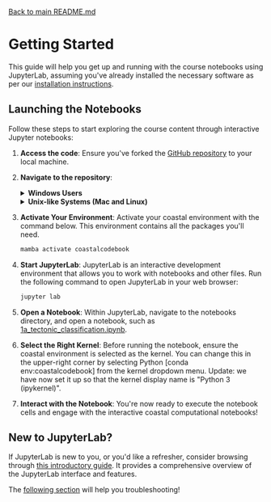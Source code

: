 [Back to main README.md](../../README.md)

# Getting Started

This guide will help you get up and running with the course notebooks using JupyterLab, assuming you've already installed the necessary software as per our [installation instructions](installation_codebook.md).

## Launching the Notebooks

Follow these steps to start exploring the course content through interactive Jupyter notebooks:

1. **Access the code**: Ensure you've forked the [GitHub repository](https://github.com/Coastal-Dynamics/CoastalCodebook) to your local
   machine.

2. **Navigate to the repository**:

   <details>
   <summary><strong>Windows Users</strong></summary>

   1. On Windows, open a Miniforge Prompt by searching for "miniforge" in the task bar.
   2. Change to the directory where you cloned the repository by using `cd
      <drive:\path\to\dir>`. If you installed the GitHub client using their default
      settings you may run
      `cd%userprofile%\Documents\GitHub\CoastalCodeBook`.

   </details>

   <details>
   <summary><strong>Unix-like Systems (Mac and Linux)</strong></summary>

   1. On Mac, search for terminal or iterm in Spotlight (command + space). On linux, the
      hotkey to open a terminal is "cntrl + shift + t".
   2. You can navigate the terminal using `cd`, which stands for "change directory". So you
      would do something like `cd ~/path/to/cloned/repository`

   </details>


3. **Activate Your Environment**: Activate your coastal environment with the command below. This environment contains all the packages you'll need.

   ```bash
   mamba activate coastalcodebook
   ```

4. **Start JupyterLab**: JupyterLab is an interactive development environment that allows you to work with
   notebooks and other files. Run the following command to open JupyterLab in your web browser:

   ```bash
   jupyter lab
   ```


5. **Open a Notebook**: Within JupyterLab, navigate to the notebooks directory, and open a notebook, such as [1a_tectonic_classification.ipynb](../../notebooks/1a_tectonic_classification.ipynb).

6. **Select the Right Kernel**: Before running the notebook, ensure the coastal environment is selected as the kernel. You can change this in the upper-right corner by selecting Python [conda env:coastalcodebook] from the kernel dropdown menu. Update: we have now set it up so that the kernel display name is "Python 3 (ipykernel)".

6. **Interact with the Notebook**: You're now ready to execute the notebook cells and
   engage with the interactive coastal computational notebooks!

## New to JupyterLab?
If JupyterLab is new to you, or you'd like a refresher, consider browsing through [this
introductory guide](https://earth-env-data-science.github.io/lectures/environment/intro_to_jupyterlab.html). It provides a comprehensive overview of the JupyterLab interface and features.

The [following section](troubleshooting.md) will help you troubleshooting!
